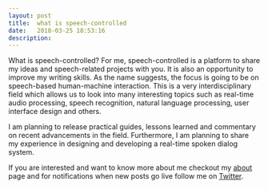 ```yaml
---
layout: post
title:  what is speech-controlled
date:   2018-03-25 18:53:16
description: 
---
```


What is speech-controlled? For me, speech-controlled is a platform to share my
ideas and speech-related projects with you. It is also an opportunity to
improve my writing skills. As the name suggests, the focus is going to be on 
speech-based human-machine interaction. This is a very interdisciplinary field
which allows us to look into many interesting topics such as real-time audio
processing, speech recognition, natural language processing, user interface
design and others.

I am planning to release practical guides, lessons learned and commentary on
recent advancements in the field. Furthermore, I am planning to share my
experience in designing and developing a real-time spoken dialog system. 


If you are interested and want to know more about me checkout my 
[about](https://www.langep.com/) page and for notifications when new posts go
live follow me on [Twitter](https://twitter.com/pl_in_sf).